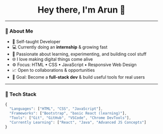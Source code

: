 <h1 align="center">Hey there, I'm Arun 👋</h1>

---

### 🔹 About Me  
- 🧠 Self-taught Developer  
- 💻 Currently doing an **internship** & growing fast  
- 🚀 Passionate about learning, experimenting, and building cool stuff  
- 🌐 I love making digital things come alive  
- ⚙️ Focus: HTML • CSS • JavaScript • Responsive Web Design  
- 📈 Open to collaborations & opportunities  
- 🎯 Goal: Become a **full-stack dev** & build useful tools for real users  

---

### 🔧 Tech Stack
```js
{
  "Languages": ["HTML", "CSS", "JavaScript"],
  "Frameworks": ["Bootstrap", "basic React (learning)"],
  "Tools": ["Git", "GitHub", "VSCode", "Chrome DevTools"],
  "Currently Learning": ["React", "Java", "Advanced JS Concepts"]
}
